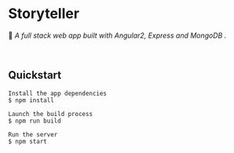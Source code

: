 # Storyteller

:musical_note: *A full stack web app built with Angular2, Express and MongoDB .*

&nbsp;
&nbsp;


## Quickstart

```
Install the app dependencies
$ npm install

Launch the build process
$ npm run build

Run the server
$ npm start
```

&nbsp;
&nbsp;
